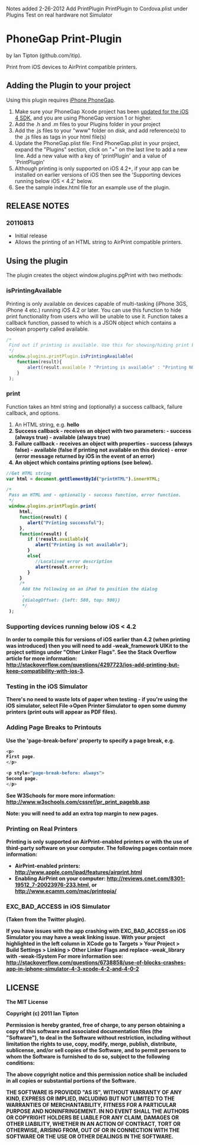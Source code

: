 Notes added 2-26-2012 
Add PrintPlugin PrintPlugin to Cordova.plist under Plugins
Test on real hardware not Simulator



# PhoneGap Print-Plugin #
by Ian Tipton (github.com/itip).

Print from iOS devices to AirPrint compatible printers. 


## Adding the Plugin to your project ##

Using this plugin requires [iPhone PhoneGap](http://github.com/phonegap/phonegap-iphone).

1. Make sure your PhoneGap Xcode project has been [updated for the iOS 4 SDK](http://wiki.phonegap.com/Upgrade-your-PhoneGap-Xcode-Template-for-iOS-4), and you are using PhoneGap version 1 or higher.
2. Add the .h and .m files to your Plugins folder in your project
3. Add the .js files to your "www" folder on disk, and add reference(s) to the .js files as <link> tags in your html file(s)
4. Update the PhoneGap.plist file: Find PhoneGap.plist in your project, expand the "Plugins" section, click on "+" on the last line to add a new line. Add a new value with a key of 'printPlugin' and a value of 'PrintPlugin'
5. Although printing is only supported on iOS 4.2+, if your app can be installed on earlier versions of iOS then see the 'Supporting devices running below iOS < 4.2' below.
6. See the sample index.html file for an example use of the plugin.

## RELEASE NOTES ##

### 20110813 ###
* Initial release
* Allows the printing of an HTML string to AirPrint compatible printers.


## Using the plugin ##

The plugin creates the object window.plugins.pgPrint with two methods:

### isPrintingAvailable ###

Printing is only available on devices capable of multi-tasking (iPhone 3GS, iPhone 4 etc.) running iOS 4.2 or later. You can use this function to hide print functionality from users who will be unable to use it. Function takes a callback function, passed to which is a JSON object which contains a boolean property called available.

```javascript
/*
 Find out if printing is available. Use this for showing/hiding print buttons. 
 */
 window.plugins.printPlugin.isPrintingAvailable(
    function(result){
        alert(result.available ? "Printing is available" : "Printing NOT available");
    }
 );
```

### print ###
Function takes an html string and (optionally) a success callback, failure callback, and options.

1. An HTML string, e.g. <strong>hello<strong>
2. Success callback - receives an object with two parameters:
       - success (always true)
       - available (always true)
3. Failure callback - receives an object with properties
       - success (always false)
       - available (false if printing not available on this device)
       - error (error message returned by iOS in the event of an error)
4. An object which contains printing options (see below).

```javascript
//Get HTML string
var html = document.getElementById("printHTML").innerHTML;

/*
 Pass an HTML and - optionally - success function, error function.
 */
 window.plugins.printPlugin.print(
     html,
     function(result) {
        alert("Printing successful");
     }, 
     function(result) {
        if (!result.available){
           alert("Printing is not available");
        }
        else{
           //Localised error description
           alert(result.error);
        }
     }
     /*
      Add the following on an iPad to position the dialog
      ,
      {dialogOffset: {left: 500, top: 900}}
      */
 );
```

### Supporting devices running below iOS < 4.2 ###
In order to compile this for versions of iOS earlier than 4.2 (when printing was introduced) then you will need to add -weak_framework UIKit to the project settings under "Other Linker Flags". See the Stack Overflow article for more information: http://stackoverflow.com/questions/4297723/ios-add-printing-but-keep-compatibility-with-ios-3.

### Testing in the iOS Simulator ###
There's no need to waste lots of paper when testing - if you're using the iOS simulator, select File->Open Printer Simulator to open some dummy printers (print outs will appear as PDF files).

### Adding Page Breaks to Printouts ###
Use the 'page-break-before' property to specify a page break, e.g.

```javascript
<p>
First page.
</p>

<p style="page-break-before: always">
Second page.
</p>
```

See W3Schools for more more information: http://www.w3schools.com/cssref/pr_print_pagebb.asp

Note: you will need to add an extra top margin to new pages.


### Printing on Real Printers ###
Printing is only supported on AirPrint-enabled printers or with the use of third-party software on your computer. The following pages contain more information:
 - AirPrint-enabled printers: http://www.apple.com/ipad/features/airprint.html
 - Enabling AirPrint on your computer: http://reviews.cnet.com/8301-19512_7-20023976-233.html, or http://www.ecamm.com/mac/printopia/

### EXC_BAD_ACCESS in iOS Simulator ###
(Taken from the Twitter plugin).

If you have issues with the app crashing with EXC_BAD_ACCESS on iOS
Simulator you may have a weak linking issue. With your project highlighted
in the left column in XCode go to Targets > Your Project > Build Settings >
Linking > Other Linker Flags and replace -weak_library with -weak-lSystem For
more information see:
http://stackoverflow.com/questions/6738858/use-of-blocks-crashes-app-in-iphone-simulator-4-3-xcode-4-2-and-4-0-2


## LICENSE ##

The MIT License

Copyright (c) 2011 Ian Tipton

Permission is hereby granted, free of charge, to any person obtaining a copy of this software and associated documentation files (the "Software"), to deal in the Software without restriction, including without limitation the rights to use, copy, modify, merge, publish, distribute, sublicense, and/or sell copies of the Software, and to permit persons to whom the Software is furnished to do so, subject to the following conditions:

The above copyright notice and this permission notice shall be included in all copies or substantial portions of the Software.

THE SOFTWARE IS PROVIDED "AS IS", WITHOUT WARRANTY OF ANY KIND, EXPRESS OR IMPLIED, INCLUDING BUT NOT LIMITED TO THE WARRANTIES OF MERCHANTABILITY, FITNESS FOR A PARTICULAR PURPOSE AND NONINFRINGEMENT. IN NO EVENT SHALL THE AUTHORS OR COPYRIGHT HOLDERS BE LIABLE FOR ANY CLAIM, DAMAGES OR OTHER LIABILITY, WHETHER IN AN ACTION OF CONTRACT, TORT OR OTHERWISE, ARISING FROM, OUT OF OR IN CONNECTION WITH THE SOFTWARE OR THE USE OR OTHER DEALINGS IN THE SOFTWARE.


